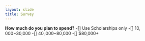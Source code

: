 ```yaml
--- 
layout: slide
title: Survey
---
```

**How much do you plan to spend?**
-[] Use Scholarships only
-[] $10,000-$30,000
-[] $40,000-$80,000
-[] $80,000+
